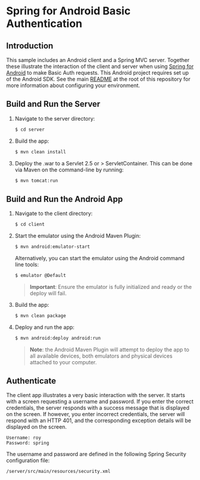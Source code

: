# Spring for Android Basic Authentication

## Introduction

This sample includes an Android client and a Spring MVC server. Together these illustrate the interaction of the client and server when using [Spring for Android](http://projects.spring.io/spring-android/) to make Basic Auth requests. This Android project requires set up of the Android SDK. See the main [README](../README.md) at the root of this repository for more information about configuring your environment.


## Build and Run the Server

1. Navigate to the server directory:

    ```sh
    $ cd server
    ```

2. Build the app:

    ```sh
    $ mvn clean install
    ```

3. Deploy the .war to a Servlet 2.5 or > ServletContainer. This can be done via Maven on the command-line by running:

    ```sh
    $ mvn tomcat:run
    ```


## Build and Run the Android App

1. Navigate to the client directory:

    ```sh
    $ cd client
    ```

2. Start the emulator using the Android Maven Plugin:

    ```sh
    $ mvn android:emulator-start
    ```

    Alternatively, you can start the emulator using the Android command line tools:

    ```sh
    $ emulator @Default
    ```

    > **Important**: Ensure the emulator is fully initialized and ready or the deploy will fail.

3. Build the app:

    ```sh
    $ mvn clean package
    ```

4. Deploy and run the app:

    ```sh
    $ mvn android:deploy android:run
    ```

    > **Note**: the Android Maven Plugin will attempt to deploy the app to all available devices, both emulators and physical devices attached to your computer.
    

## Authenticate

The client app illustrates a very basic interaction with the server. It starts with a screen requesting a username and password. If you enter the correct credentials, the server responds with a success message that is displayed on the screen. If however, you enter incorrect credentials, the server will respond with an HTTP 401, and the corresponding exception details will be displayed on the screen.

    Username: roy   
    Password: spring
    
The username and password are defined in the following Spring Security configuration file:

```sh
/server/src/main/resources/security.xml
```
    